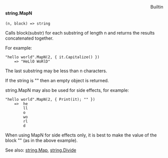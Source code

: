 <div style="float:right"><span class="builtin">Builtin</span></div>

#### string.MapN

``` suneido
(n, block) => string
```

Calls block(substr) for each substring of length n and returns the results concatenated together.

For example:

``` suneido
"hello world".MapN(2, { it.Capitalize() })
    => "HeLlO WoRlD"
```

The last substring may be less than n characters.

If the string is "" then an empty object is returned.

string.MapN may also be used for side effects, for example:

``` suneido
"hello world".MapN(2, { Print(it); "" })
    =>  he
        ll
        o 
        wo
        rl
        d
```

When using MapN for side effects only, it is best to make the value of the block "" (as in the above example).

See also:
[string.Map](<string.Map.md>),
[string.Divide](<string.Divide.md>)